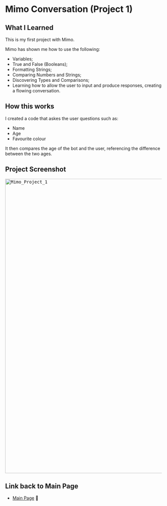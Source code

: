 # Mimo Conversation (Project 1)

## What I Learned

This is my first project with Mimo.

Mimo has shown me how to use the following:
- Variables;
- True and False (Booleans);
- Formatting Strings;
- Comparing Numbers and Strings;
- Discovering Types and Comparisons;
- Learning how to allow the user to input and produce responses, creating a flowing conversation.

## How this works

I created a code that askes the user questions such as:
- Name
- Age
- Favourite colour

It then compares the age of the bot and the user, referencing the difference between the two ages.


## Project Screenshot

<kbd><img width="944" alt="Mimo_Project_1" src="https://github.com/user-attachments/assets/bd7672a9-ddec-45b1-975a-885120a5c45f" />

## Link back to Main Page
- [Main Page](https://github.com/MattyTurbo299) 🔗
